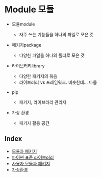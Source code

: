# Module 모듈

- 모듈module
  - 자주 쓰는 기능들을 하나의 파일로 모은 것

- 패키지package
  - 다양한 파일을 하나의 폴더로 모은 것

- 라이브러리library
  - 다양한 패키지의 묶음
  - 라이브러리 vs 프레임워크. 비슷한데... 다름

- pip
  - 패키지, 라이브러리 관리자

- 가상 환경
  - 패키지 활용 공간

## Index

- [모듈과 패키지](./module_package.md)
- [파이썬 표준 라이브러리](./python_standard_library.md)
- [사용자 모듈과 패키지](./user_module_and_package.md)
- [가상환경](./virtual_environment.md)